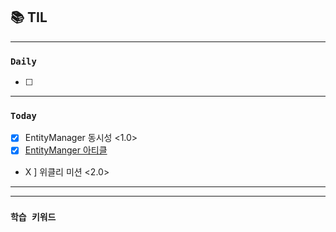 
## 📚 TIL

---

### `Daily`
- [ ] 

---
### `Today`
- [X] EntityManager 동시성 <1.0>
- [X] [EntityManger 아티클](https://perfectacle.github.io/2021/08/08/readonly-transaction-doesnt-make-entity-snapshot/)
- X ] 위클리 미션 <2.0>


---

---
### `학습 키워드`

